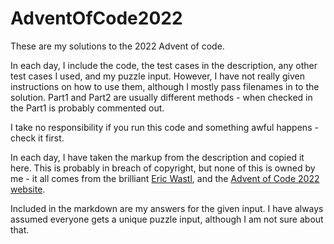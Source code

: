 # AdventOfCode2022

These are my solutions to the 2022 Advent of code.

In each day, I include the code, the test cases in the description, any other test cases I used, and my puzzle input.
However, I have not really given instructions on how to use them, although I mostly pass filenames in to the solution.
Part1 and Part2 are usually different methods - when checked in the Part1 is probably commented out.

I take no responsibility if you run this code and something awful happens - check it first.

In each day, I have taken the markup from the description and copied it here.  This is probably in breach
of copyright, but none of this is owned by me - it all comes from the brilliant [Eric Wastl](https://twitter.com/ericwastl),
and the [Advent of Code 2022 website](https://adventofcode.com/2022).

Included in the markdown are my answers for the given input.  I have always assumed everyone gets a unique puzzle input,
although I am not sure about that.

